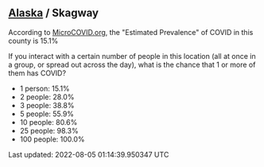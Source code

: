 
## [Alaska](/united-states/alaska) / Skagway

According to [MicroCOVID.org](http://microcovid.org),
the "Estimated Prevalence" of COVID in this county is 15.1%

If you interact with a certain number of people in this location
(all at once in a group, or spread out across the day), what is the chance that
1 or more of them has COVID?

- 1 person: 15.1%
- 2 people: 28.0%
- 3 people: 38.8%
- 5 people: 55.9%
- 10 people: 80.6%
- 25 people: 98.3%
- 100 people: 100.0%

Last updated: 2022-08-05 01:14:39.950347 UTC
